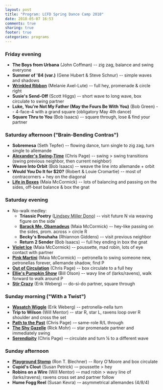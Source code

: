 ```yaml
---
layout: post
title: "Program: LCFD Spring Dance Camp 2018"
date: 2018-05-07 16:53
comments: true
sharing: true
footer: true
categories: programs
---
```

### Friday evening
+ **The Boys from Urbana** (John Coffman) -- zig zag, balance and swing everyone
+ **Summer of '84 (var.)** (Gene Hubert & Steve Schnur) -- simple waves and shadows
+ [**Wrinkled Ribbon**](https://www.maxellute.net/wrinkled.html) (Melanie Axel-Lute) -- full hey, promenade & circle right<!--more-->
+ **Susie's Send-Off** (Scott Higgs) -- short wave to long wave, box circulate to swing partner
+ **Luke, You're Not My Father (May the Fours Be With You)** (Bob Green) -- 4-face-4 with a grand square (obligatory May 4th dance)
+ **Square Thru to You** (Bob Isaacs) -- square through, lose & find your partner

### Saturday afternoon ("Brain-Bending Contras")
+ **Sobremesa** (Seth Tepfer) -- flowing dance, turn single to zig zag, turn single to allemande
+ [**Alexander's Swing-Time**](https://chrispagecontra.awardspace.us/dances/dlist2.htm#alexanders-swing-time) (Chris Page) -- swing > swing transitions (swing previous neighbor, then current neighbor)
+ **Weave Into Orbit** (Bob Isaacs) -- weave the line into allemande + orbit
+ **Would You Do It for $20?** (Robert & Louie Cromartie) -- most of contracorners + hey on the diagonal
+ [**Life in Boxes**](https://contra.maiamccormick.com/dances.html#lifeinboxes) (Maia McCormick) -- lots of balancing and passing on the sides, off-beat balance & box the gnat

### Saturday evening
+ No-walk medley:
  + **Triassic Poetry** ([Lindsey Miller Dono](https://lindseydono.com/2015/12/29/choreography/)) -- visit future N via weaving figure on the side`
  + [**Barack Me, Obamadeus**](https://contra.maiamccormick.com/dances.html#barackmeobamadeus) (Maia McCormick) -- hey-like passing on the sides, prom. across > circle R
  + **Becky's Brouhaha** (Rhiannon Giddens) -- visit previous neighbor
  + **Return 2 Sender** (Bob Isaacs) -- full hey ending in box the gnat
+ [**Violet Ice**](https://contra.maiamccormick.com/dances.html#violetice) (Maia McCormick) -- poussette, mad robin, lots of eye contact with partner
+ [**Pink Martini**](https://contra.maiamccormick.com/dances.html#pinkmartini) (Maia McCormick) -- petronella to swing someone new, petronellas forever, allemande shadow, find P
+ [**Out of Circulation**](https://chrispagecontra.awardspace.us/dances/dlist2.htm#out-of-circulation) (Chris Page) -- box circulate to a full hey
+ [**Ellie's Pumpkin Show**](https://www.billolsondance.com/newdances.html) (Bill Olson) -- wavy line of (larks/ravens), walk forward to walk around P
+ [**Stir Crazy**](https://www.erikweberg.com/stir-crazy/) (Erik Weberg) -- do-si-do partner, square through

### Sunday morning ("With a Twist")
+ [**Wasatch Wiggle**](https://www.erikweberg.com/wasatch-wiggle/) (Erik Weberg) -- petronella-nella turn
+ **Trip to Wilson** (Will Mentor) -- star R, star L, ravens loop over R shoulder and cross the set
+ [**Path to the Past**](https://chrispagecontra.awardspace.us/dances/dlist2.htm#path-to-the-past) (Chris Page) -– same-role R/L through
+ [**The Shy Gazelle**](https://rickmohr.net/Contra/Dances.asp#ShyGazelle) (Rick Mohr) -- star promenade partner and immediately swing
+ [**Serendipity**](https://chrispagecontra.awardspace.us/dances/index.htm#serendipity) (Chris Page) -– circulate and turn ¼ to a different wave

### Sunday afternoon
+ [**Playground Stomp**](https://contradances.tumblr.com/post/117812007820/playground-stomp) (Ron T. Blechner) -- Rory O'Moore and box circulate
+ **Cupid's Clout** (Susan Petrick) -– poussette > hey
+ **Robins on a Wire** (Will Mentor) -– mad robin > wavy line of (larks/ravens); ravens cross set and partner follow
+ **Hume Fogg Reel** (Susan Kevra) -– asymmetrical allemandes (4/8/4)

